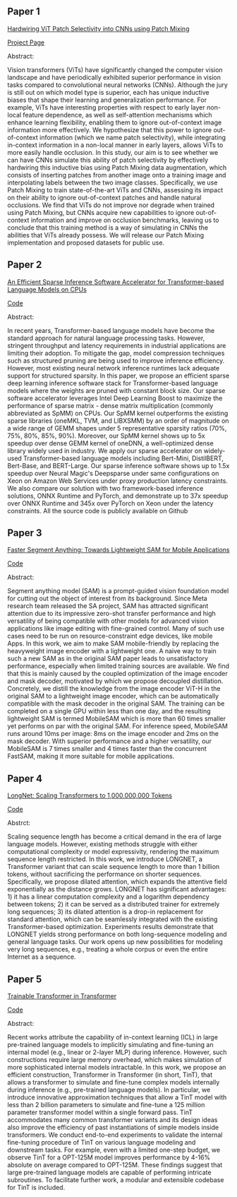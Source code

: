 ## Paper 1

[Hardwiring ViT Patch Selectivity into CNNs using Patch Mixing](https://arxiv.org/abs//2306.17848)

[Project Page](https://arielnlee.github.io/PatchMixing/)


Abstract:

Vision transformers (ViTs) have significantly changed the computer vision landscape and have periodically exhibited superior performance in vision tasks compared to convolutional neural networks (CNNs). Although the jury is still out on which model type is superior, each has unique inductive biases that shape their learning and generalization performance. For example, ViTs have interesting properties with respect to early layer non-local feature dependence, as well as self-attention mechanisms which enhance learning flexibility, enabling them to ignore out-of-context image information more effectively. We hypothesize that this power to ignore out-of-context information (which we name patch selectivity), while integrating in-context information in a non-local manner in early layers, allows ViTs to more easily handle occlusion. In this study, our aim is to see whether we can have CNNs simulate this ability of patch selectivity by effectively hardwiring this inductive bias using Patch Mixing data augmentation, which consists of inserting patches from another image onto a training image and interpolating labels between the two image classes. Specifically, we use Patch Mixing to train state-of-the-art ViTs and CNNs, assessing its impact on their ability to ignore out-of-context patches and handle natural occlusions. We find that ViTs do not improve nor degrade when trained using Patch Mixing, but CNNs acquire new capabilities to ignore out-of-context information and improve on occlusion benchmarks, leaving us to conclude that this training method is a way of simulating in CNNs the abilities that ViTs already possess. We will release our Patch Mixing implementation and proposed datasets for public use.

## Paper 2

[An Efficient Sparse Inference Software Accelerator for Transformer-based Language Models on CPUs](https://arxiv.org/abs//2306.16601)

[Code](https://github.com/intel/intel-extension-for-transformers)

Abstract:

In recent years, Transformer-based language models have become the standard approach for natural language processing tasks. However, stringent throughput and latency requirements in industrial applications are limiting their adoption. To mitigate the gap, model compression techniques such as structured pruning are being used to improve inference efficiency. However, most existing neural network inference runtimes lack adequate support for structured sparsity. In this paper, we propose an efficient sparse deep learning inference software stack for Transformer-based language models where the weights are pruned with constant block size. Our sparse software accelerator leverages Intel Deep Learning Boost to maximize the performance of sparse matrix - dense matrix multiplication (commonly abbreviated as SpMM) on CPUs. Our SpMM kernel outperforms the existing sparse libraries (oneMKL, TVM, and LIBXSMM) by an order of magnitude on a wide range of GEMM shapes under 5 representative sparsity ratios (70%, 75%, 80%, 85%, 90%). Moreover, our SpMM kernel shows up to 5x speedup over dense GEMM kernel of oneDNN, a well-optimized dense library widely used in industry. We apply our sparse accelerator on widely-used Transformer-based language models including Bert-Mini, DistilBERT, Bert-Base, and BERT-Large. Our sparse inference software shows up to 1.5x speedup over Neural Magic's Deepsparse under same configurations on Xeon on Amazon Web Services under proxy production latency constraints. We also compare our solution with two framework-based inference solutions, ONNX Runtime and PyTorch, and demonstrate up to 37x speedup over ONNX Runtime and 345x over PyTorch on Xeon under the latency constraints. All the source code is publicly available on Github

## Paper 3

[Faster Segment Anything: Towards Lightweight SAM for Mobile Applications](https://arxiv.org/abs//2306.14289)

[Code](https://github.com/ChaoningZhang/MobileSAM)

Abstract:

Segment anything model (SAM) is a prompt-guided vision foundation model for cutting out the object of interest from its background. Since Meta research team released the SA project, SAM has attracted significant attention due to its impressive zero-shot transfer performance and high versatility of being compatible with other models for advanced vision applications like image editing with fine-grained control. Many of such use cases need to be run on resource-constraint edge devices, like mobile Apps. In this work, we aim to make SAM mobile-friendly by replacing the heavyweight image encoder with a lightweight one. A naive way to train such a new SAM as in the original SAM paper leads to unsatisfactory performance, especially when limited training sources are available. We find that this is mainly caused by the coupled optimization of the image encoder and mask decoder, motivated by which we propose decoupled distillation. Concretely, we distill the knowledge from the image encoder ViT-H in the original SAM to a lightweight image encoder, which can be automatically compatible with the mask decoder in the original SAM. The training can be completed on a single GPU within less than one day, and the resulting lightweight SAM is termed MobileSAM which is more than 60 times smaller yet performs on par with the original SAM. For inference speed, MobileSAM runs around 10ms per image: 8ms on the image encoder and 2ms on the mask decoder. With superior performance and a higher versatility, our MobileSAM is 7 times smaller and 4 times faster than the concurrent FastSAM, making it more suitable for mobile applications.

## Paper 4

[LongNet: Scaling Transformers to 1,000,000,000 Tokens](https://arxiv.org/abs/2307.02486)

[Code](https://github.com/microsoft/unilm/tree/master)

Abstrct:

Scaling sequence length has become a critical demand in the era of large language models. However, existing methods struggle with either computational complexity or model expressivity, rendering the maximum sequence length restricted. In this work, we introduce LONGNET, a Transformer variant that can scale sequence length to more than 1 billion tokens, without sacrificing the performance on shorter sequences. Specifically, we propose dilated attention, which expands the attentive field exponentially as the distance grows. LONGNET has significant advantages: 1) it has a linear computation complexity and a logarithm dependency between tokens; 2) it can be served as a distributed trainer for extremely long sequences; 3) its dilated attention is a drop-in replacement for standard attention, which can be seamlessly integrated with the existing Transformer-based optimization. Experiments results demonstrate that LONGNET yields strong performance on both long-sequence modeling and general language tasks. Our work opens up new possibilities for modeling very long sequences, e.g., treating a whole corpus or even the entire Internet as a sequence.

## Paper 5

[Trainable Transformer in Transformer](https://arxiv.org/abs/2307.01189)

[Code](https://github.com/abhishekpanigrahi1996/transformer_in_transformer)

Abstract:

Recent works attribute the capability of in-context learning (ICL) in large pre-trained language models to implicitly simulating and fine-tuning an internal model (e.g., linear or 2-layer MLP) during inference. However, such constructions require large memory overhead, which makes simulation of more sophisticated internal models intractable. In this work, we propose an efficient construction, Transformer in Transformer (in short, TinT), that allows a transformer to simulate and fine-tune complex models internally during inference (e.g., pre-trained language models). In particular, we introduce innovative approximation techniques that allow a TinT model with less than 2 billion parameters to simulate and fine-tune a 125 million parameter transformer model within a single forward pass. TinT accommodates many common transformer variants and its design ideas also improve the efficiency of past instantiations of simple models inside transformers. We conduct end-to-end experiments to validate the internal fine-tuning procedure of TinT on various language modeling and downstream tasks. For example, even with a limited one-step budget, we observe TinT for a OPT-125M model improves performance by 4-16% absolute on average compared to OPT-125M. These findings suggest that large pre-trained language models are capable of performing intricate subroutines. To facilitate further work, a modular and extensible codebase for TinT is included.
